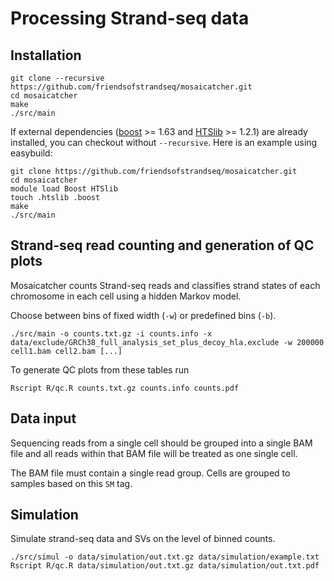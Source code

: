 # Processing Strand-seq data

## Installation

```
git clone --recursive https://github.com/friendsofstrandseq/mosaicatcher.git
cd mosaicatcher
make
./src/main
```

If external dependencies ([boost](http://www.boost.org/) >= 1.63 and [HTSlib](https://github.com/samtools/htslib) >= 1.2.1)
are already installed, you can checkout without `--recursive`. Here is an example using easybuild:

```
git clone https://github.com/friendsofstrandseq/mosaicatcher.git
cd mosaicatcher
module load Boost HTSlib
touch .htslib .boost
make
./src/main
```


## Strand-seq read counting and generation of QC plots

Mosaicatcher counts Strand-seq reads and classifies strand states of each chromosome in each cell
using a hidden Markov model.

Choose between bins of fixed width (`-w`) or predefined bins (`-b`).

```
./src/main -o counts.txt.gz -i counts.info -x data/exclude/GRCh38_full_analysis_set_plus_decoy_hla.exclude -w 200000 cell1.bam cell2.bam [...]
```

To generate QC plots from these tables run

```
Rscript R/qc.R counts.txt.gz counts.info counts.pdf
```

## Data input

Sequencing reads from a single cell should be grouped into a single BAM file and all reads within that BAM file will be treated as one single cell.

The BAM file must contain a single read group. Cells are grouped to samples based on this `SM` tag.


## Simulation

Simulate strand-seq data and SVs on the level of binned counts.

```
./src/simul -o data/simulation/out.txt.gz data/simulation/example.txt
Rscript R/qc.R data/simulation/out.txt.gz data/simulation/out.txt.pdf
```


